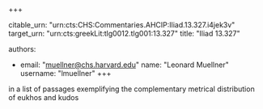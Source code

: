 +++


citable_urn: "urn:cts:CHS:Commentaries.AHCIP:Iliad.13.327.i4jek3v"
target_urn: "urn:cts:greekLit:tlg0012.tlg001:13.327"
title: "Iliad 13.327"

authors:
- email: "muellner@chs.harvard.edu"
  name: "Leonard Muellner"
  username: "lmuellner"
+++

<p>in a list of passages exemplifying the complementary metrical distribution of eukhos and kudos</p>